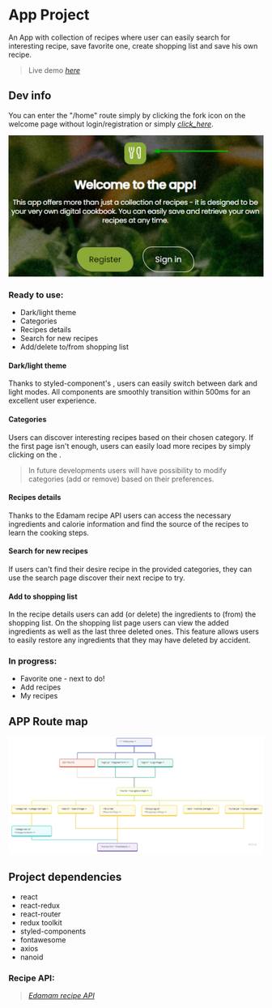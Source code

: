 # App Project

An App with collection of recipes where user can easily search for interesting recipe, save favorite one, create shopping list and save his own recipe.

> Live demo [_here_](https://so-yummy-app.netlify.app/)

## Dev info

You can enter the "/home" route simply by clicking the fork icon on the welcome page without login/registration or simply [_click_here_](https://so-yummy-app.netlify.app/home).

![APP Route map](./readme_utils/dev_route.png)

### Ready to use:

-   Dark/light theme
-   Categories
-   Recipes details
-   Search for new recipes
-   Add/delete to/from shopping list

#### Dark/light theme

Thanks to styled-component's <ThemeProvider>, users can easily switch between dark and light modes. All components are smoothly transition within 500ms for an excellent user experience.

#### Categories

Users can discover interesting recipes based on their chosen category. If the first page isn't enough, users can easily load more recipes by simply clicking on the <Load more button>.

> In future developments users will have possibility to modify categories (add or remove) based on their preferences.

#### Recipes details

Thanks to the Edamam recipe API users can access the necessary ingredients and calorie information and find the source of the recipes to learn the cooking steps.

#### Search for new recipes

If users can't find their desire recipe in the provided categories, they can use the search page discover their next recipe to try.

#### Add to shopping list

In the recipe details users can add (or delete) the ingredients to (from) the shopping list. On the shopping list page users can view the added ingredients as well as the last three deleted ones. This feature allows users to easily restore any ingredients that they may have deleted by accident.

### In progress:

-   Favorite one - next to do!
-   Add recipes
-   My recipes

## APP Route map

![APP Route map](./readme_utils/route_map.jpg)

## Project dependencies

-   react
-   react-redux
-   react-router
-   redux toolkit
-   styled-components
-   fontawesome
-   axios
-   nanoid

### Recipe API:

> [_Edamam recipe API_](https://www.edamam.com/)
